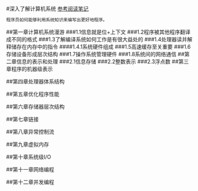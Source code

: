 #深入了解计算机系统
[参考阅读笔记](https://www.liuin.cn/tags/CSAPP/)
```markdown
程序员如何能够利用系统知识来编写出更好地程序。
```
##第一章计算机系统漫游
###1.1信息就是位+上下文
###1.2程序被其他程序翻译成不同的格式
###1.3了解编译系统如何工作是有很大益处的
###1.4处理器读并解释储存在内存中的指令
####1.4.1系统硬件组成
###1.5高速缓存至关重要
###1.6存储设备形成层次结构
###1.7操作系统管理硬件
###1.8系统间的网络通信
##第二章信息的表示和处理
###2.1信息存储
###2.2整数表示
###2.3浮点数
##第三章程序的机器级表示

##第四章处理器体系结构

##第五章优化程序性能

##第六章存储器层次结构

##第七章链接

##第八章异常控制流

##第九章虚拟内存

##第十章系统级I/O

##第十一章网络编程

##第十二章并发编程
